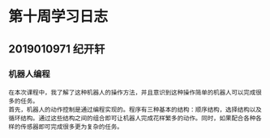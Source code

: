 # 第十周学习日志
## 2019010971 纪开轩
### 机器人编程
	在本次课程中，我了解了这种机器人的操作方法，并且意识到这种操作简单的机器人可以完成很多的任务。
	首先，机器人的动作控制是通过编程实现的。程序有三种基本的结构：顺序结构，选择结构以及循环结构。通过这些结构之间的组合即可让机器人完成花样繁多的动作。同时，如果配合各种各样的传感器即可完成很多更为复杂的任务。